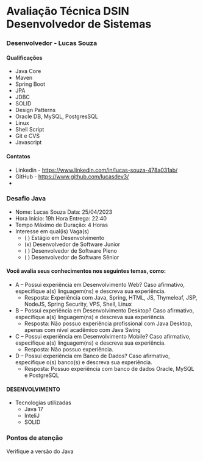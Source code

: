 # Avaliação Técnica DSIN Desenvolvedor de Sistemas
### Desenvolvedor - Lucas Souza
#### Qualificações
- Java Core
- Maven
- Spring Boot
- JPA
- JDBC
- SOLID
- Design Patterns
- Oracle DB, MySQL, PostgresSQL
- Linux
- Shell Script
- Git e CVS
- Javascript
#### Contatos
- Linkedin - https://www.linkedin.com/in/lucas-souza-478a031ab/
- GitHub - https://www.github.com/lucasdev3/
- 
### Desafio Java

- Nome: Lucas Souza Data: 25/04/2023
- Hora Início: 19h Hora Entrega: 22:40
- Tempo Máximo de Duração: 4 Horas
- Interesse em qual(is) Vaga(s)
  - ( ) Estágio em Desenvolvimento
  - (x) Desenvolvedor de Software Junior
  - ( ) Desenvolvedor de Software Pleno
  - ( ) Desenvolvedor de Software Sênior

#### Você avalia seus conhecimentos nos seguintes temas, como:
- A – Possui experiência em Desenvolvimento Web? Caso afirmativo, especifique
a(s) linguagem(ns) e descreva sua experiência.
  -  Resposta: Experiência com Java, Spring, HTML, JS, Thymeleaf, JSP, NodeJS, Spring Security, VPS, Shell, Linux
- B – Possui experiência em Desenvolvimento Desktop? Caso afirmativo,
especifique a(s) linguagem(ns) e descreva sua experiência.
    -  Resposta: Não possuo experiência profissional com Java Desktop, apenas com nível acadêmico com Java Swing
- C – Possui experiência em Desenvolvimento Mobile? Caso afirmativo, especifique
a(s) linguagem(ns) e descreva sua experiência.
    -  Resposta: Não possuo experiência.
- D – Possui experiência em Banco de Dados? Caso afirmativo, especifique o(s)
banco(s) e descreva sua experiência.
    -  Resposta: Possuo experiência com banco de dados Oracle, MySQL e PostgreSQL

#### DESENVOLVIMENTO
- Tecnologias utilizadas
  - Java 17
  - InteliJ
  - SOLID

### Pontos de atenção
Verifique a versão do Java
